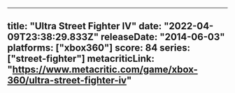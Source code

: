 
---
title: "Ultra Street Fighter IV"
date: "2022-04-09T23:38:29.833Z"
releaseDate: "2014-06-03"
platforms: ["xbox360"]
score: 84
series: ["street-fighter"]
metacriticLink: "https://www.metacritic.com/game/xbox-360/ultra-street-fighter-iv"
---
